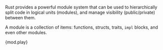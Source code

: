 Rust provides a powerful module system that can be used to hierarchically split
code in logical units (modules), and manage visibility (public/private) between
them.

A module is a collection of items: functions, structs, traits, `impl` blocks,
and even other modules.

{mod.play}
